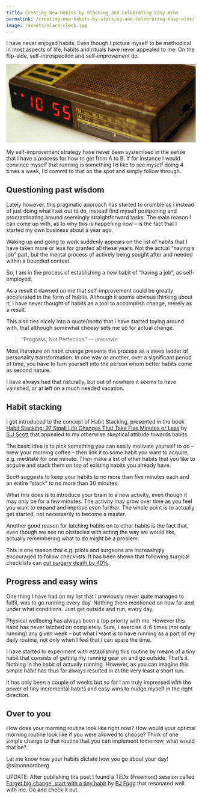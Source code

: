 ```yaml
---
title: Creating New Habits by Stacking and Celebrating Easy Wins
permalink: /creating-new-habits-by-stacking-and-celebrating-easy-wins/
image: /assets/alarm-clock.jpg
---
```


I have never enjoyed habits. Even though I picture myself to be methodical in most aspects of life, habits and rituals have never appealed to me. On the flip-side, self-introspection and self-improvement do.

![Alarm clock](/assets/alarm-clock.jpg)

My self-improvement strategy have never been systemised in the sense that I have a process for how to get from A to B. If for instance I would convince myself that running is something I’d like to see myself doing 4 times a week, I’d commit to that on the spot and simply follow through.

## Questioning past wisdom

Lately however, this pragmatic approach has started to crumble as I instead of just doing what I set out to do, instead find myself postponing and procrastinating around seemingly straightforward tasks. The main reason I can come up with, as to why this is happening now &#8211; is the fact that I started my own business about a year ago.

Waking up and going to work suddenly appears on the list of habits that I have taken more or less for granted all these years. Not the actual “having a job” part, but the mental process of actively being sought after and needed within a bounded context.

So, I am in the process of establishing a new habit of “having a job”, as self-employed.

As a result it dawned on me that self-improvement could be greatly accelerated in the form of habits. Although it seems obvious thinking about it, I have never thought of habits as a tool to accomplish change, merely as a result.

This also ties nicely into a quote/motto that I have started toying around with, that although somewhat cheesy sets me up for actual change.

> “Progress, Not Perfection” &#8212; unknown

Most literature on habit change presents the process as a steep ladder of personality transformation. In one way or another, over a significant period of time, you have to turn yourself into the person whom better habits come as second nature.

I have always had that naturally, but out of nowhere it seems to have vanished, or at left on a much needed vacation.

## Habit stacking

I got introduced to the concept of Habit Stacking, presented in the book [Habit Stacking: 97 Small Life Changes That Take Five Minutes or Less](http://www.amazon.com/Habit-Stacking-Small-Changes-Minutes-ebook/dp/B00JQHB67O) by [S.J Scott](http://www.developgoodhabits.com/) that appealed to my otherwise skeptical attitude towards habits.

The basic idea is to pick something you can easily motivate yourself to do &#8211; brew your morning coffee &#8211; then link it to some habit you want to acquire, e.g. meditate for one minute. Then make a list of other habits that you like to acquire and stack them on top of existing habits you already have.

Scott suggests to keep your habits to no more than five minutes each and an entire “stack” to no more than 30 minutes.

What this does is to introduce your brain to a new activity, even though it may only be for a few minutes. The activity may grow over time as you feel you want to expand and improve even further. The whole point is to actually get started, not necessarily to become a master.

Another good reason for latching habits on to other habits is the fact that, even though we see no obstacles with acting the way we would like, actually remembering what to do might be a problem.

This is one reason that e.g. pilots and surgeons are increasingly encouraged to follow checklists. It has been shown that following surgical checklists can [cut surgery death by 40%](http://news.bbc.co.uk/2/hi/health/7825780.stm).

## Progress and easy wins

One thing I have had on my list that I previously never quite managed to fulfil, was to go running every day. Nothing there mentioned on how far and under what conditions. Just get outside and run, every day.

Physical wellbeing has always been a top priority with me. However this habit has never latched on completely. Sure, I exercise 4-6 times (not only running) any given week &#8211; but what I want is to have running as a part of my daily routine, not only when I feel that I can spare the time.

I have started to experiment with establishing this routine by means of a tiny habit that consists of getting my running gear on and go outside. That’s it. Nothing in the habit of actually running. However, as you can imagine this simple habit has thus far always resulted in at the very least a short run.

It has only been a couple of weeks but so far I am truly impressed with the power of tiny incremental habits and easy wins to nudge myself in the right direction.

## Over to you

How does your morning routine look like right now? How would your optimal morning routine look like if you were allowed to choose? Think of one simple change to that routine that you can implement tomorrow, what would that be?

Let me know how your habits dictate how you go about your day! @simonnordberg

UPDATE: After publishing the post I found a TEDx (Freemont) session called [Forget big change, start with a tiny habit](https://www.youtube.com/watch?v=AdKUJxjn-R8) by [BJ Fogg](http://www.bjfogg.com/) that resonated well with me. Go and check it out.
